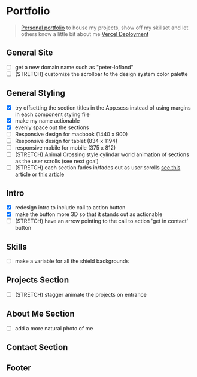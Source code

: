 # Portfolio

> [Personal portfolio](https://personal-portfolio-cyan.vercel.app/) to house my projects, show off my skillset and let others know a little bit about me
> [Vercel Deployment](https://vercel.com/plofland/personal-portfolio/FNbipnayPjjjJtN5rCfKmqX6SE6C)
## General Site

- [ ] get a new domain name such as "peter-lofland"
- [ ] (STRETCH) customize the scrollbar to the design system color palette

## General Styling

- [x] try offsetting the section titles in the App.scss instead of using margins in each component styling file
- [x] make my name actionable
- [x] evenly space out the sections
- [ ] Responsive design for macbook (1440 x 900)
- [ ] Responsive design for tablet (834 x 1194)
- [ ] responsive mobile for mobile (375 x 812)
- [ ] (STRETCH) Animal Crossing style cylindar world animation of sections as the user scrolls (see next goal)
- [ ] (STRETCH) each section fades in/fades out as user scrolls [see this article](https://www.superhi.com/library/posts/how-to-add-web-design-elements-that-fade-in-and-out-on-scroll) or [this article](https://blog.hubspot.com/website/css-fade-in)

## Intro
- [x] redesign intro to include call to action button
- [x] make the button more 3D so that it stands out as actionable
- [ ] (STRETCH) have an arrow pointing to the call to action 'get in contact' button

## Skills

 - [ ] make a variable for all the shield backgrounds

## Projects Section

- [ ] (STRETCH) stagger animate the projects on entrance

## About Me Section

- [ ] add a more natural photo of me

## Contact Section

## Footer
